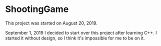 # ShootingGame
This project was started on August 20, 2019.

September 1, 2019
I decided to start over this project after learning C++. I started it without design, so I think it's impossible for me to be on it.
